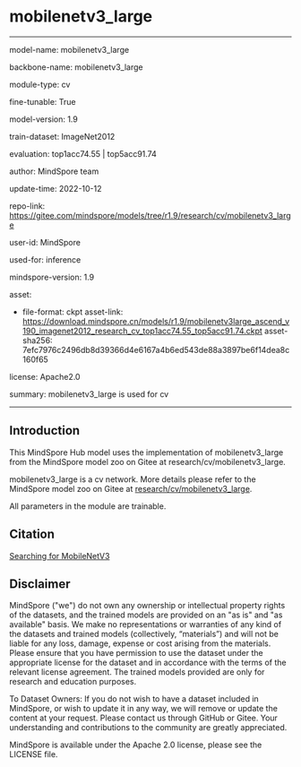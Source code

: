 # mobilenetv3_large

---

model-name: mobilenetv3_large

backbone-name: mobilenetv3_large

module-type: cv

fine-tunable: True

model-version: 1.9

train-dataset: ImageNet2012

evaluation: top1acc74.55 | top5acc91.74

author: MindSpore team

update-time: 2022-10-12

repo-link: <https://gitee.com/mindspore/models/tree/r1.9/research/cv/mobilenetv3_large>

user-id: MindSpore

used-for: inference

mindspore-version: 1.9

asset:

-
    file-format: ckpt
    asset-link: <https://download.mindspore.cn/models/r1.9/mobilenetv3large_ascend_v190_imagenet2012_research_cv_top1acc74.55_top5acc91.74.ckpt>
    asset-sha256: 7efc7976c2496db8d39366d4e6167a4b6ed543de88a3897be6f14dea8c160f65

license: Apache2.0

summary: mobilenetv3_large is used for cv

---

## Introduction

This MindSpore Hub model uses the implementation of mobilenetv3_large from the MindSpore model zoo on Gitee at research/cv/mobilenetv3_large.

mobilenetv3_large is a cv network. More details please refer to the MindSpore model zoo on Gitee at [research/cv/mobilenetv3_large](https://gitee.com/mindspore/models/blob/r1.9/research/cv/mobilenetv3_large/README_CN.md).

All parameters in the module are trainable.

## Citation

[Searching for MobileNetV3](https://arxiv.org/pdf/1905.02244.pdf)

## Disclaimer

MindSpore ("we") do not own any ownership or intellectual property rights of the datasets, and the trained models are provided on an "as is" and "as available" basis. We make no representations or warranties of any kind of the datasets and trained models (collectively, “materials”) and will not be liable for any loss, damage, expense or cost arising from the materials. Please ensure that you have permission to use the dataset under the appropriate license for the dataset and in accordance with the terms of the relevant license agreement. The trained models provided are only for research and education purposes.

To Dataset Owners: If you do not wish to have a dataset included in MindSpore, or wish to update it in any way, we will remove or update the content at your request. Please contact us through GitHub or Gitee. Your understanding and contributions to the community are greatly appreciated.

MindSpore is available under the Apache 2.0 license, please see the LICENSE file.
